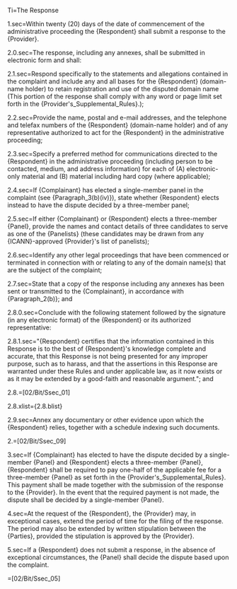 Ti=The Response

1.sec=Within twenty (20) days of the date of commencement of the administrative proceeding the {Respondent} shall submit a response to the {Provider}.

2.0.sec=The response, including any annexes, shall be submitted in electronic form and shall:

2.1.sec=Respond specifically to the statements and allegations contained in the complaint and include any and all bases for the {Respondent} (domain-name holder) to retain registration and use of the disputed domain name (This portion of the response shall comply with any word or page limit set forth in the {Provider's_Supplemental_Rules}.);

2.2.sec=Provide the name, postal and e-mail addresses, and the telephone and telefax numbers of the {Respondent} (domain-name holder) and of any representative authorized to act for the {Respondent} in the administrative proceeding;

2.3.sec=Specify a preferred method for communications directed to the {Respondent} in the administrative proceeding (including person to be contacted, medium, and address information) for each of (A) electronic-only material and (B) material including hard copy (where applicable);

2.4.sec=If {Complainant} has elected a single-member panel in the complaint (see {Paragraph_3(b)(iv)}), state whether {Respondent} elects instead to have the dispute decided by a three-member panel;

2.5.sec=If either {Complainant} or {Respondent} elects a three-member {Panel}, provide the names and contact details of three candidates to serve as one of the {Panelists} (these candidates may be drawn from any {ICANN}-approved {Provider}'s list of panelists);

2.6.sec=Identify any other legal proceedings that have been commenced or terminated in connection with or relating to any of the domain name(s) that are the subject of the complaint;

2.7.sec=State that a copy of the response including any annexes has been sent or transmitted to the {Complainant}, in accordance with {Paragraph_2(b)}; and

2.8.0.sec=Conclude with the following statement followed by the signature (in any electronic format) of the {Respondent} or its authorized representative:

2.8.1.sec="{Respondent} certifies that the information contained in this Response is to the best of {Respondent}'s knowledge complete and accurate, that this Response is not being presented for any improper purpose, such as to harass, and that the assertions in this Response are warranted under these Rules and under applicable law, as it now exists or as it may be extended by a good-faith and reasonable argument."; and

2.8.=[02/Bit/Ssec_01]

2.8.xlist={2.8.blist}

2.9.sec=Annex any documentary or other evidence upon which the {Respondent} relies, together with a schedule indexing such documents.

2.=[02/Bit/Ssec_09]

3.sec=If {Complainant} has elected to have the dispute decided by a single-member {Panel} and {Respondent} elects a three-member {Panel}, {Respondent} shall be required to pay one-half of the applicable fee for a three-member {Panel} as set forth in the {Provider's_Supplemental_Rules}. This payment shall be made together with the submission of the response to the {Provider}. In the event that the required payment is not made, the dispute shall be decided by a single-member {Panel}.

4.sec=At the request of the {Respondent}, the {Provider} may, in exceptional cases, extend the period of time for the filing of the response. The period may also be extended by written stipulation between the {Parties}, provided the stipulation is approved by the {Provider}.

5.sec=If a {Respondent} does not submit a response, in the absence of exceptional circumstances, the {Panel} shall decide the dispute based upon the complaint.

=[02/Bit/Ssec_05]